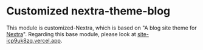 # Customized nextra-theme-blog

This module is customized-Nextra, which is based on "A blog site theme for [Nextra](https://github.com/shuding/nextra)". Regarding this base module, please look at [site-icp9uk8zq.vercel.app](https://site-icp9uk8zq.vercel.app).
